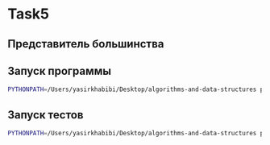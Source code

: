 # Task5
## Представитель большинства
## Запуск программы
```bash
PYTHONPATH=/Users/yasirkhabibi/Desktop/algorithms-and-data-structures python3 lab2/task5/src/majority_delegate.py
```
## Запуск тестов
```bash
PYTHONPATH=/Users/yasirkhabibi/Desktop/algorithms-and-data-structures python3 lab2/task5/tests/tests.py
```